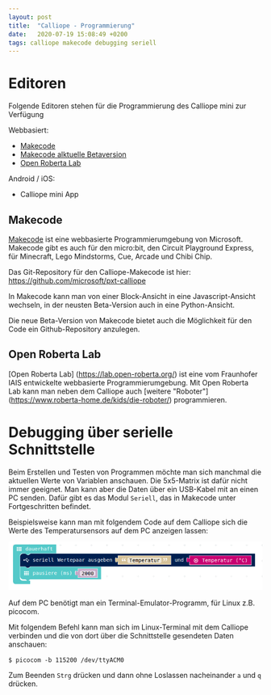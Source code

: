```yaml
---
layout: post
title:  "Calliope - Programmierung"
date:   2020-07-19 15:08:49 +0200
tags: calliope makecode debugging seriell
---
```


# Editoren

Folgende Editoren stehen für die Programmierung des Calliope mini zur Verfügung

Webbasiert:
* [Makecode](https://makecode.calliope.cc/)
* [Makecode alktuelle Betaversion](https://makecode.calliope.cc/beta#editor)
* [Open Roberta Lab](https://lab.open-roberta.org/)

Android / iOS:
* Calliope mini App

## Makecode

[Makecode](https://makecode.microbit.org/) ist eine webbasierte Programmierumgebung von Microsoft. Makecode gibt es auch für den micro:bit, den Circuit Playground Express, für Minecraft, Lego Mindstorms, Cue, Arcade und Chibi Chip.

Das Git-Repository für den Calliope-Makecode ist hier:
https://github.com/microsoft/pxt-calliope

In Makecode kann man von einer Block-Ansicht in eine Javascript-Ansicht wechseln, in der neusten Beta-Version auch in eine Python-Ansicht.

Die neue Beta-Version von Makecode bietet auch die Möglichkeit für den Code ein Github-Repository anzulegen.

## Open Roberta Lab

[Open Roberta Lab] (https://lab.open-roberta.org/) ist eine vom Fraunhofer IAIS entwickelte webbasierte Programmierumgebung. Mit Open Roberta Lab kann man neben dem Calliope auch [weitere "Roboter"] (https://www.roberta-home.de/kids/die-roboter/) programmieren.



# Debugging über serielle Schnittstelle

Beim Erstellen und Testen von Programmen möchte man sich manchmal die aktuellen Werte von Variablen anschauen. Die 5x5-Matrix ist dafür nicht immer geeignet. Man kann aber die Daten über ein USB-Kabel mit an einen PC senden. Dafür gibt es das Modul `Seriell`, das in Makecode unter Fortgeschritten befindet. 

Beispielsweise kann man mit folgendem Code auf dem Calliope sich die Werte des Temperatursensors auf dem PC anzeigen lassen:


![Serielle Schnittstelle](/images/makecode_serial_demo.png) 

Auf dem PC benötigt man ein Terminal-Emulator-Programm, für Linux z.B. picocom.

Mit folgendem Befehl kann man sich im Linux-Terminal mit dem Calliope verbinden und die von dort über die Schnittstelle gesendeten Daten anschauen:
```
$ picocom -b 115200 /dev/ttyACM0
```

Zum Beenden `Strg` drücken und dann ohne Loslassen nacheinander `a` und `q` drücken.
